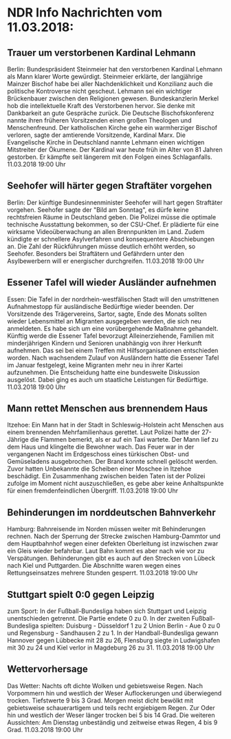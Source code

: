 # NDR Info Nachrichten vom 11.03.2018:


## Trauer um verstorbenen Kardinal Lehmann
Berlin:	Bundespräsident Steinmeier hat den verstorbenen Kardinal Lehmann als Mann klarer Worte gewürdigt. Steinmeier erklärte, der langjährige Mainzer Bischof habe bei aller Nachdenklichkeit und Konzilianz auch die politische Kontroverse nicht gescheut. Lehmann sei ein wichtiger Brückenbauer zwischen den Religionen gewesen. Bundeskanzlerin Merkel hob die intellektuelle Kraft des Verstorbenen hervor. Sie denke mit Dankbarkeit an gute Gespräche zurück. Die Deutsche Bischofskonferenz nannte ihren früheren Vorsitzenden einen großen Theologen und Menschenfreund. Der katholischen Kirche gehe ein warmherziger Bischof verloren, sagte der amtierende Vorsitzende, Kardinal Marx. Die Evangelische Kirche in Deutschland nannte Lehmann einen wichtigen Mitstreiter der Ökumene. Der Kardinal war heute früh im Alter von 81 Jahren gestorben. Er kämpfte seit längerem mit den Folgen eines Schlaganfalls. 11.03.2018 19:00 Uhr 

## Seehofer will härter gegen Straftäter vorgehen
Berlin: Der künftige Bundesinnenminister Seehofer will hart gegen Straftäter vorgehen. Seehofer sagte der "Bild am Sonntag", es dürfe keine rechtsfreien Räume in Deutschland geben. Die Polizei müsse die optimale technische Ausstattung bekommen, so der CSU-Chef. Er plädierte für eine wirksame Videoüberwachung an allen Brennpunkten im Land. Zudem kündigte er schnellere Asylverfahren und konsequentere Abschiebungen an. Die Zahl der Rückführungen müsse deutlich erhöht werden, so Seehofer. Besonders bei
Straftätern und Gefährdern unter den Asylbewerbern will er energischer durchgreifen. 11.03.2018 19:00 Uhr 

## Essener Tafel will wieder Ausländer aufnehmen
Essen:	Die Tafel in der nordrhein-westfälischen Stadt will den umstrittenen Aufnahmestopp für ausländische Bedürftige wieder beenden. Der Vorsitzende des Trägervereins, Sartor, sagte, Ende des Monats sollten wieder Lebensmittel an Migranten ausgegeben werden, die sich neu anmeldeten. Es habe sich um eine vorübergehende  Maßnahme gehandelt. Künftig werde die Essener Tafel bevorzugt Alleinerziehende, Familien mit minderjährigen Kindern und Senioren unabhängig von ihrer Herkunft aufnehmen. Das sei bei einem Treffen mit Hilfsorganisationen entschieden worden. Nach wachsendem Zulauf von Ausländern hatte die Essener Tafel im Januar festgelegt,  keine Migranten mehr neu in ihrer Kartei aufzunehmen. Die Entscheidung hatte eine bundesweite Diskussion ausgelöst. Dabei ging es auch um staatliche Leistungen für Bedürftige. 11.03.2018 19:00 Uhr 

## Mann rettet Menschen aus brennendem Haus
Itzehoe: Ein Mann hat in der Stadt in Schleswig-Holstein acht Menschen aus einem brennenden Mehrfamilienhaus gerettet. Laut Polizei hatte der 27-Jährige die Flammen bemerkt, als er auf ein Taxi wartete. Der Mann lief zu dem Haus und klingelte die Bewohner wach. Das Feuer war in der vergangenen Nacht im Erdgeschoss eines türkischen Obst- und Gemüseladens ausgebrochen. Der Brand konnte schnell gelöscht werden. Zuvor hatten Unbekannte die Scheiben einer Moschee in Itzehoe beschädigt. Ein Zusammenhang zwischen beiden Taten ist der Polizei zufolge im Moment nicht auszuschließen, es gebe aber keine Anhaltspunkte für einen fremdenfeindlichen Übergriff. 11.03.2018 19:00 Uhr 

## Behinderungen im norddeutschen Bahnverkehr
Hamburg:	Bahnreisende im Norden müssen weiter mit Behinderungen rechnen. Nach der Sperrung der Strecke zwischen Hamburg-Dammtor und dem Hauptbahnhof wegen einer defekten Oberleitung ist inzwischen zwar ein Gleis wieder befahrbar. Laut Bahn kommt es aber nach wie vor zu Verspätungen. Behinderungen gibt es auch auf den Strecken von Lübeck nach Kiel und Puttgarden. Die Abschnitte waren wegen eines Rettungseinsatzes mehrere Stunden gesperrt. 11.03.2018 19:00 Uhr 

## Stuttgart spielt 0:0 gegen Leipzig
zum Sport: In der Fußball-Bundesliga haben sich Stuttgart und Leipzig unentschieden getrennt. Die Partie endete 0 zu 0. In der zweiten Fußball-Bundesliga spielten:
Duisburg - Düsseldorf 1 zu 2
Union Berlin - Aue 0 zu 0
und
Regensburg - Sandhausen 2 zu 1. In der Handball-Bundesliga gewann Hannover gegen Lübbecke mit 28 zu 26, Flensburg siegte in Ludwigshafen mit 30 zu 24 und Kiel verlor in Magdeburg 26 zu 31. 11.03.2018 19:00 Uhr 

## Wettervorhersage
Das Wetter:
Nachts oft dichte Wolken und gebietsweise Regen. Nach Vorpommern hin und westlich der Weser Auflockerungen und überwiegend trocken. Tiefstwerte 9 bis 3 Grad. Morgen meist dicht bewölkt mit gebietsweise schauerartigem und teils recht ergiebigem Regen. Zur Oder hin und westlich der Weser länger trocken bei 5 bis 14 Grad. Die weiteren Aussichten: Am Dienstag unbeständig und zeitweise etwas Regen, 4 bis 9 Grad. 11.03.2018 19:00 Uhr 
